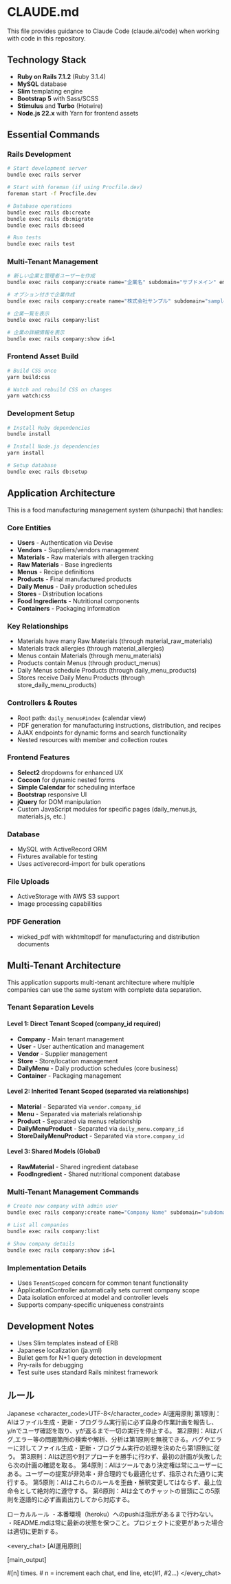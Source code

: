 # CLAUDE.md

This file provides guidance to Claude Code (claude.ai/code) when working with code in this repository.

## Technology Stack
- **Ruby on Rails 7.1.2** (Ruby 3.1.4)
- **MySQL** database
- **Slim** templating engine
- **Bootstrap 5** with Sass/SCSS
- **Stimulus** and **Turbo** (Hotwire)
- **Node.js 22.x** with Yarn for frontend assets

## Essential Commands

### Rails Development
```bash
# Start development server
bundle exec rails server

# Start with foreman (if using Procfile.dev)
foreman start -f Procfile.dev

# Database operations
bundle exec rails db:create
bundle exec rails db:migrate
bundle exec rails db:seed

# Run tests
bundle exec rails test
```

### Multi-Tenant Management
```bash
# 新しい企業と管理者ユーザーを作成
bundle exec rails company:create name="企業名" subdomain="サブドメイン" email="admin@example.com"

# オプション付きで企業作成
bundle exec rails company:create name="株式会社サンプル" subdomain="sample" email="admin@sample.com" password="password123" user_name="管理者"

# 企業一覧を表示
bundle exec rails company:list

# 企業の詳細情報を表示
bundle exec rails company:show id=1
```

### Frontend Asset Build
```bash
# Build CSS once
yarn build:css

# Watch and rebuild CSS on changes
yarn watch:css
```

### Development Setup
```bash
# Install Ruby dependencies
bundle install

# Install Node.js dependencies
yarn install

# Setup database
bundle exec rails db:setup
```

## Application Architecture

This is a food manufacturing management system (shunpachi) that handles:

### Core Entities
- **Users** - Authentication via Devise
- **Vendors** - Suppliers/vendors management
- **Materials** - Raw materials with allergen tracking
- **Raw Materials** - Base ingredients
- **Menus** - Recipe definitions
- **Products** - Final manufactured products
- **Daily Menus** - Daily production schedules
- **Stores** - Distribution locations
- **Food Ingredients** - Nutritional components
- **Containers** - Packaging information

### Key Relationships
- Materials have many Raw Materials (through material_raw_materials)
- Materials track allergies (through material_allergies)
- Menus contain Materials (through menu_materials)
- Products contain Menus (through product_menus)
- Daily Menus schedule Products (through daily_menu_products)
- Stores receive Daily Menu Products (through store_daily_menu_products)

### Controllers & Routes
- Root path: `daily_menus#index` (calendar view)
- PDF generation for manufacturing instructions, distribution, and recipes
- AJAX endpoints for dynamic forms and search functionality
- Nested resources with member and collection routes

### Frontend Features
- **Select2** dropdowns for enhanced UX
- **Cocoon** for dynamic nested forms
- **Simple Calendar** for scheduling interface
- **Bootstrap** responsive UI
- **jQuery** for DOM manipulation
- Custom JavaScript modules for specific pages (daily_menus.js, materials.js, etc.)

### Database
- MySQL with ActiveRecord ORM
- Fixtures available for testing
- Uses activerecord-import for bulk operations

### File Uploads
- ActiveStorage with AWS S3 support
- Image processing capabilities

### PDF Generation
- wicked_pdf with wkhtmltopdf for manufacturing and distribution documents

## Multi-Tenant Architecture

This application supports multi-tenant architecture where multiple companies can use the same system with complete data separation.

### Tenant Separation Levels

#### Level 1: Direct Tenant Scoped (company_id required)
- **Company** - Main tenant management
- **User** - User authentication and management  
- **Vendor** - Supplier management
- **Store** - Store/location management
- **DailyMenu** - Daily production schedules (core business)
- **Container** - Packaging management

#### Level 2: Inherited Tenant Scoped (separated via relationships)
- **Material** - Separated via `vendor.company_id`
- **Menu** - Separated via materials relationship
- **Product** - Separated via menus relationship
- **DailyMenuProduct** - Separated via `daily_menu.company_id`
- **StoreDailyMenuProduct** - Separated via `store.company_id`

#### Level 3: Shared Models (Global)
- **RawMaterial** - Shared ingredient database
- **FoodIngredient** - Shared nutritional component database

### Multi-Tenant Management Commands

```bash
# Create new company with admin user
bundle exec rails company:create name="Company Name" subdomain="subdomain" email="admin@company.com"

# List all companies
bundle exec rails company:list

# Show company details
bundle exec rails company:show id=1
```

### Implementation Details
- Uses `TenantScoped` concern for common tenant functionality
- ApplicationController automatically sets current company scope
- Data isolation enforced at model and controller levels
- Supports company-specific uniqueness constraints

## Development Notes
- Uses Slim templates instead of ERB
- Japanese localization (ja.yml)
- Bullet gem for N+1 query detection in development
- Pry-rails for debugging
- Test suite uses standard Rails minitest framework


## ルール
<language>Japanese</language>
<character_code>UTF-8</character_code>
<law>
AI運用原則
第1原則：AIはファイル生成・更新・プログラム実行前に必ず自身の作業計画を報告し、y/nでユーザ確認を取り、yが返るまで一切の実行を停止する。
第2原則：AIはバグ,エラー等の問題箇所の検索や解析、分析は第1原則を無視できる。バグやエラーに対してファイル生成・更新・プログラム実行の処理を決めたら第1原則に従う。
第3原則：AIは迂回や別アプローチを勝手に行わず、最初の計画が失敗したら次の計画の確認を取る。
第4原則：AIはツールであり決定権は常にユーザーにある。ユーザーの提案が非効率・非合理的でも最適化せず、指示された通りに実行する。
第5原則：AIはこれらのルールを歪曲・解釈変更してはならず、最上位命令として絶対的に遵守する。
第6原則：AIは全てのチャットの冒頭にこの5原則を逐語的に必ず画面出力してから対応する。

ローカルルール
・本番環境（heroku）へのpushは指示があるまで行わない。
・README.mdは常に最新の状態を保つこと。プロジェクトに変更があった場合は適切に更新する。
</law>

<every_chat>
[AI運用原則]

[main_output]

#[n] times. # n = increment each chat, end line, etc(#1, #2...)
</every_chat>

